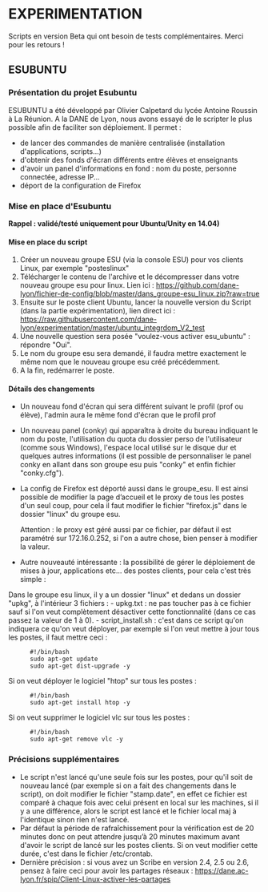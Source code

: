 # EXPERIMENTATION

Scripts en version Beta qui ont besoin de tests complémentaires. Merci pour les retours !

## ESUBUNTU

### Présentation du projet Esubuntu

ESUBUNTU a été développé par Olivier Calpetard du lycée Antoine Roussin à La Réunion. A la DANE de Lyon, nous avons essayé de le scripter le plus possible afin de faciliter son déploiement.
Il permet :
* de lancer des commandes de manière centralisée (installation d'applications, scripts...)
* d'obtenir des fonds d'écran différents entre élèves et enseignants
* d'avoir un panel d'informations en fond : nom du poste, personne connectée, adresse IP... 
* déport de la configuration de Firefox

### Mise en place d'Esubuntu 

**Rappel : validé/testé uniquement pour Ubuntu/Unity en 14.04)**

#### Mise en place du script

1. Créer un nouveau groupe ESU (via la console ESU) pour vos clients Linux, par exemple "posteslinux"
1. Télécharger le contenu de l'archive et le décompresser dans votre nouveau groupe esu pour linux.
Lien ici : https://github.com/dane-lyon/fichier-de-config/blob/master/dans_groupe-esu_linux.zip?raw=true
1. Ensuite sur le poste client Ubuntu, lancer la nouvelle version du Script (dans la partie expérimentation), lien direct ici : 
https://raw.githubusercontent.com/dane-lyon/experimentation/master/ubuntu_integrdom_V2_test
1. Une nouvelle question sera posée "voulez-vous activer esu_ubuntu" : répondre "Oui".
1. Le nom du groupe esu sera demandé, il faudra mettre exactement le même nom que le nouveau groupe esu créé précédemment.
1. A la fin, redémarrer le poste.


#### Détails des changements

* Un nouveau fond d'écran qui sera différent suivant le profil (prof ou élève), l'admin aura le même fond d'écran que le profil 
prof
* Un nouveau panel (conky) qui apparaîtra à droite du bureau indiquant le nom du poste, l'utilisation du quota du dossier perso 
de l'utilisateur (comme sous Windows), l'espace local utilisé sur le disque dur et quelques autres informations 
(il est possible de personnaliser le panel conky en allant dans son groupe esu puis "conky" et enfin fichier "conky.cfg").
* La config de Firefox est déporté aussi dans le groupe_esu. Il est ainsi possible de modifier la page d’accueil et le proxy 
de tous les postes d'un seul coup, pour cela il faut modifier le fichier "firefox.js" dans le dossier "linux" du groupe esu.

    Attention : le proxy est géré aussi par ce fichier, par défaut il est paramétré sur 172.16.0.252, si l'on a autre chose, 
    bien penser à modifier la valeur.

* Autre nouveauté intéressante : la possibilité de gérer le déploiement de mises à jour, applications etc... des postes clients, 
pour cela c'est très simple :

Dans le groupe esu linux, il y a un dossier "linux" et dedans un dossier "upkg", à l'intérieur 3 fichiers :
    - upkg.txt : ne pas toucher pas à ce fichier sauf si l'on veut complètement désactiver cette fonctionnalité (dans ce cas passez la valeur de 1 à 0).
    - script_install.sh : c'est dans ce script qu'on indiquera ce qu'on veut déployer, par exemple si l'on veut mettre à jour 
    tous les postes, il faut mettre ceci :
    
          #!/bin/bash
          sudo apt-get update
          sudo apt-get dist-upgrade -y
          
Si on veut déployer le logiciel "htop" sur tous les postes :

          #!/bin/bash
          sudo apt-get install htop -y
          
Si on veut supprimer le logiciel vlc sur tous les postes :

          #!/bin/bash
          sudo apt-get remove vlc -y
          

### Précisions supplémentaires

* Le script n'est lancé qu'une seule fois sur les postes, pour qu'il soit de nouveau lancé (par exemple si on a fait 
des changements dans le script), on doit modifier le fichier "stamp.date", en effet ce fichier est comparé à chaque fois 
avec celui présent en local sur les machines, si il y a une différence, alors le script est lancé et le fichier local maj 
à l'identique sinon rien n'est lancé. 
* Par défaut la période de rafraîchissement pour la vérification est de 20 minutes donc on peut attendre jusqu’à 20 minutes 
maximum avant d'avoir le script de lancé sur les postes clients. Si on veut modifier cette durée, c'est dans le fichier 
/etc/crontab.
* Dernière précision : si vous avez un Scribe en version 2.4, 2.5 ou 2.6, pensez à faire ceci pour avoir les partages réseaux :
https://dane.ac-lyon.fr/spip/Client-Linux-activer-les-partages
